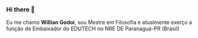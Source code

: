 ### Hi there 👋

Eu me chamo **Willian Godoi**, sou Mestre em Filosofia e atualmente exerço a função de Embaixador do EDUTECH no NRE DE Paranaguá-PR (Brasil)
